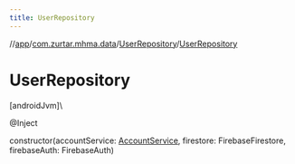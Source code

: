 ```yaml
---
title: UserRepository
---
```

//[app](../../../index.html)/[com.zurtar.mhma.data](../index.html)/[UserRepository](index.html)/[UserRepository](-user-repository.html)



# UserRepository



[androidJvm]\




@Inject



constructor(accountService: [AccountService](../../com.zurtar.mhma.auth/-account-service/index.html), firestore: FirebaseFirestore, firebaseAuth: FirebaseAuth)



